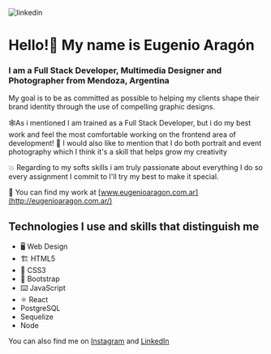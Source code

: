 ![linkedin](https://user-images.githubusercontent.com/97991009/234093422-c73f26c3-d609-4144-bbab-709d12d4681a.jpg)

# Hello!👋 My name is Eugenio Aragón

### I am a Full Stack Developer, Multimedia Designer and Photographer from Mendoza, Argentina

My goal is to be as committed as possible to helping my clients shape their brand identity through the use of compelling graphic designs.

🕸️As i mentioned I am trained as a Full Stack Developer, but i do my best work and feel the most comfortable working on the frontend area of development!
📸 I would also like to mention that I do both portrait and event photography which I think it's a skill that helps grow my creativity

💥 Regarding to my softs skills i am truly passionate about everything I do so every assignment I commit to I'll try my best to make it special.

🔭 You can find my work at [www.eugenioaragon.com.ar](http://eugenioaragon.com.ar/)


## Technologies I use and skills that distinguish me


- 🖥️ Web Design
- 🏗️ HTML5
- 🎨 CSS3
- 👢 Bootstrap
- ⌨️ JavaScript
- ⚛️ React
- PostgreSQL
- Sequelize
- Node


You can also find me on [Instagram](https://www.instagram.com/ph.eugenioaragon/) and [LinkedIn](https://www.linkedin.com/in/eugenioaragon/)


